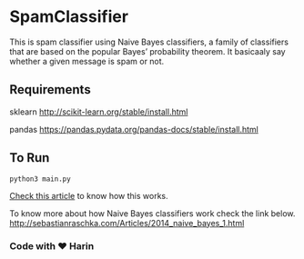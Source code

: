 # SpamClassifier
This is spam classifier using Naive Bayes classifiers, a family of classifiers that are based on the popular Bayes’
probability theorem. It basicaaly say whether a given message is spam or not. 

## Requirements

sklearn
http://scikit-learn.org/stable/install.html

pandas
https://pandas.pydata.org/pandas-docs/stable/install.html

## To Run
```python3 main.py```

<a href="https://medium.com/@iamHarin/spam-classifier-in-12-lines-38744dcdcda8"> Check this article</a> to know how this works.

To know more about how Naive Bayes classifiers work check the link below.
http://sebastianraschka.com/Articles/2014_naive_bayes_1.html


### Code with :heart: Harin
